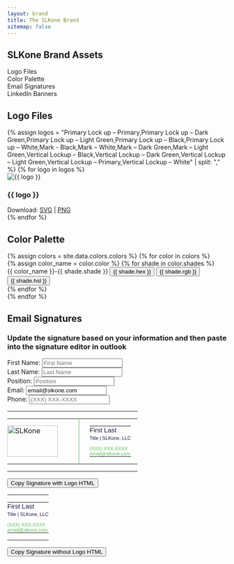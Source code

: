 ```yaml
---
layout: brand
title: The SLKone Brand
sitemap: false
---
```

<section id="toc" class="container mx-auto max-w-7xl py-20">
    <h2 class="text-4xl mb-12 font-display">SLKone Brand Assets</h2>
    <ul class="prose dark:prose-invert">
        <li><a href="#logo-downloads">Logo Files</a></li>
        <li><a href="#color-palette">Color Palette</a></li>
        <li><a href="#email-signatures">Email Signatures</a></li>
        <li><a href="#linkedin">LinkedIn Banners</a></li>
    </ul>
</section>
<script src="https://cdnjs.cloudflare.com/ajax/libs/html2canvas/1.4.1/html2canvas.min.js"></script>
<script>
document.addEventListener('click', function(event) {
    if (event.target.classList.contains('download-png')) {
        const targetId = event.target.getAttribute('data-target');
        const div = document.getElementById(targetId);
        
        if (div) {
            html2canvas(div).then(canvas => {
                const link = document.createElement('a');
                link.download = `${targetId}-image.png`;
                link.href = canvas.toDataURL('image/png');
                link.click();
            });
        }
    }
});
</script>
<script>
    function copyToClipboard(targetId) {
        const element = document.getElementById(targetId);
        if (element) {
            const range = document.createRange();
            range.selectNodeContents(element);
            const selection = window.getSelection();
            selection.removeAllRanges();
            selection.addRange(range);
            document.execCommand('copy');
            alert(`Copied: ${element.innerHTML}`);
        } else {
            alert('Element not found');
        }
    }
</script>
<section id="logo-downloads" class="py-20 container mx-auto max-w-7xl">
    <h2 class="text-4xl mb-12 font-display">Logo Files</h2>
    <div class="grid grid-cols-2 gap-8">
        {% assign logos = "Primary Lock up – Primary,Primary Lock up – Dark Green,Primary Lock up – Light Green,Primary Lock up – Black,Primary Lock up – White,Mark - Black,Mark – White,Mark – Dark Green,Mark – Light Green,Vertical Lockup – Black,Vertical Lockup – Dark Green,Vertical Lockup – Light Green,Vertical Lockup – Primary,Vertical Lockup – White" | split: "," %}
        {% for logo in logos %}
        <div class="mb-8 bg-slate-100 dark:bg-currant-300 p-8 rounded-xl text-center">
            <img src="{{ '/assets/images/logo/svg/' | append: logo | append: '.svg' }}" alt="{{ logo }}" class="h-32 w-auto mx-auto">
            <h3 class="py-4 text-xl">{{ logo }}</h3>
            <div>
            Download: <a class="text-emerald dark:text-forest" href="{{ '/assets/images/logo/svg/' | append: logo | append: '.svg' }}">SVG</a> | <a class="text-emerald dark:text-forest" href="{{ '/assets/images/logo/png/' | append: logo | append: '.png' }}">PNG</a>
            </div>
        </div>
        {% endfor %}
    </div>
</section>
<section id="color-palette" class="py-20 container mx-auto max-w-7xl">
    <h2 class="text-4xl mb-12 font-display">Color Palette</h2>
    <div class="grid grid-cols-1 gap-8">
        {% assign colors = site.data.colors.colors %}
        {% for color in colors %}
            <div class="flex items-center p-4 ">
                {% assign color_name = color.color %}
                {% for shade in color.shades %}
                    <div class="mr-4">
                        <div class="bg-{{ color_name | downcase }}-{{ shade.shade }} w-20 h-20 rounded-xl block cursor-pointer" onclick="copyToClipboard('{{ color_name }}-{{ shade.shade }}-hex')"></div>
                        <span class="ml-2 text-sm block">{{ color_name }}-{{ shade.shade }}</span>
                        <button id="{{ color_name }}-{{ shade.shade }}-hex" class="ml-2 text-sm" onclick="copyToClipboard('{{ color_name }}-{{ shade.shade }}-hex')">{{ shade.hex }}</button> 
                        <button id="{{ color_name }}-{{ shade.shade }}-rgb" class="ml-2 text-sm" onclick="copyToClipboard('{{ color_name }}-{{ shade.shade }}-rgb')">{{ shade.rgb }}</button> 
                        <button id="{{ color_name }}-{{ shade.shade }}-hsl" class="ml-2 text-sm" onclick="copyToClipboard('{{ color_name }}-{{ shade.shade }}-hsl')">{{ shade.hsl }}</button>
                    </div>
                {% endfor %}
            </div>
        {% endfor %}
    </div>
</section>

<section id="email-signatures" class="py-20 container mx-auto max-w-7xl">
    <h2 class="text-4xl mb-12 font-display">Email Signatures</h2>
    <div class="flex flex-col mb-8">
        <h3 class="text-xl mb-4">Update the signature based on your information and then paste into the signature editor in outlook </h3>
        <div class="grid grid-cols-2 gap-8">
            <div class="mb-4">
                <label for="first-name" class="block">First Name:</label>
                <input type="text" id="first-name" class="border p-2 w-full text-currant" placeholder="First Name" oninput="updateSignature()">
            </div>
            <div class="mb-4">
                <label for="last-name" class="block">Last Name:</label>
                <input type="text" id="last-name" class="border p-2 w-full text-currant" placeholder="Last Name" oninput="updateSignature()">
            </div>
            <div class="mb-4">
                <label for="position" class="block">Position:</label>
                <input type="text" id="position" class="border p-2 w-full text-currant" placeholder="Position" oninput="updateSignature()">
            </div>
            <div class="mb-4">
                <label for="email" class="block">Email:</label>
                <input type="email" id="email" class="border p-2 w-full text-currant" value="email@slkone.com" oninput="updateSignature()" required>
            </div>
            <div class="mb-4">
                <label for="phone" class="block">Phone:</label>
                <input type="text" id="phone" class="border p-2 w-full text-currant" placeholder="(XXX) XXX-XXXX" oninput="this.value = this.value.replace(/[^0-9]/g, '').replace(/(\d{3})(\d)/, '($1) $2').replace(/(\d{3})(\d{4})$/, '$1-$2'); updateSignature();">
            </div>
        </div>
    </div>
    <div class="grid grid-cols-2 gap-8">
        <div class="mb-4">
            <div id="with-logo" class="bg-white p-8 rounded-xl">
                <table id="email" width="340" cellspacing="0" cellpadding="0" border="0">
                    <tr style="border:0;padding:0;">
                        <td style="border:0;padding:0;">
                            <table cellspacing="0" cellpadding="0" border="0">
                                <tr style="border:0;padding:0;">
                                    <td valign="top" width="140" height="72" style="padding:0 24px 0 0; vertical-align: middle; border:0;">
                                        <a href="http://slk.one" target="_blank"><img alt="SLKone" width="116" height="72px" style="margin-right: 24px;width:116px; height: 72px; vertical-align: middle;" src="https://slkone.com/assets/images/logo/email.png" /></a>
                                    </td>
                                    <td style="padding:0 15px 0 24px;vertical-align: top; border:0; border-left: 1px solid #5DBC5B;" valign="top">
                                        <table cellspacing="0" cellpadding="0" border="0" style="line-height: 1.1;">
                                            <tr style="border:0;padding:0;">
                                                <td style="border:0;padding:0;">
                                                    <div id="with-logo-name" style="font: 15px arial, helvetica, sans-serif;color:#161A41;">First Last</div>
                                                </td>
                                            </tr>
                                            <tr style="border:0;padding:0;">
                                                <td style="padding: 4px 0 12px;border:0;">
                                                    <div id="with-logo-position" style="font: 11px arial, helvetica, sans-serif;color:#161A41;">Title | SLKone, LLC</div>
                                                </td>
                                            </tr>
                                            <tr style="padding: 0;border:0;">
                                                <td style="border:0;padding:0;">
                                                    <div id="with-logo-phone" style="color: #5DBC5B;border:0;padding:0;font: 11px arial, helvetica, sans-serif;text-decoration: none;">(XXX) XXX-XXXX</div>
                                                </td>
                                            </tr>
                                            <tr style="padding: 0;border:0;">
                                                <td style="border:0;padding:0;">
                                                    <div id="with-logo-email" style="color: #5DBC5B;border:0;padding:0;font: 11px arial, helvetica, sans-serif;text-decoration: none;">email@slkone.com</div>
                                                </td>
                                            </tr>
                                        </table>
                                    </td>
                                </tr>
                            </table>
                        </td>
                    </tr>
                </table>
            </div>
            <button class="bg-emerald text-white p-2 rounded mt-4" onclick="copyToClipboard('with-logo')">Copy Signature with Logo HTML</button>
        </div>
        <div class="mb-4">
            <div id="without-logo" class="bg-white p-8 rounded-xl">
                <table id="email" width="340" cellspacing="0" cellpadding="0" border="0">
                    <tr style="border:0;padding:0;">
                        <td style="border:0;padding:0;">
                            <table cellspacing="0" cellpadding="0" border="0" style="line-height: 1.1;">
                                <tr style="border:0;padding:0;">
                                    <td style="border:0;padding:0;">
                                        <div id="without-logo-name" style="font: 15px arial, helvetica, sans-serif;color:#161A41;">First Last</div>
                                    </td>
                                </tr>
                                <tr style="border:0;padding:0;">
                                    <td style="padding: 4px 0 12px;border:0;">
                                        <div id="without-logo-position" style="font: 11px arial, helvetica, sans-serif;color:#161A41;">Title | SLKone, LLC</div>
                                    </td>
                                </tr>
                                <tr style="padding: 0;border:0;">
                                    <td style="border:0;padding:0;">
                                        <div id="without-logo-phone" style="color: #5DBC5B;border:0;padding:0;font: 11px arial, helvetica, sans-serif;text-decoration: none;">(XXX) XXX-XXXX</div>
                                    </td>
                                </tr>
                                <tr style="padding: 0;border:0;">
                                    <td style="border:0;padding:0;">
                                        <div id="without-logo-email" style="color: #5DBC5B;border:0;padding:0;font: 11px arial, helvetica, sans-serif;text-decoration: none;">email@slkone.com</div>
                                    </td>
                                </tr>
                            </table>
                        </td>
                    </tr>
                </table>
            </div>
            <button class="bg-emerald text-white p-2 rounded mt-4" onclick="copyToClipboard('without-logo')">Copy Signature without Logo HTML</button>
        </div>
    </div>
    <script>
        function updateSignature() {
            const firstName = document.getElementById('first-name').value;
            const lastName = document.getElementById('last-name').value;
            const position = document.getElementById('position').value;
            const email = document.getElementById('email').value;
            const phone = document.getElementById('phone').value;

            document.getElementById('with-logo-name').innerText = `${firstName} ${lastName}`;
            document.getElementById('with-logo-position').innerText = `${position} | SLKone, LLC`;
            document.getElementById('with-logo-phone').innerText = phone || '(XXX) XXX-XXXX';
            document.getElementById('with-logo-email').innerText = email || 'email@slkone.com';

            document.getElementById('without-logo-name').innerText = `${firstName} ${lastName}`;
            document.getElementById('without-logo-position').innerText = `${position} | SLKone, LLC`;
            document.getElementById('without-logo-phone').innerText = phone || '(XXX) XXX-XXXX';
            document.getElementById('without-logo-email').innerText = email || 'email@slkone.com';
        }
    </script>
</section>
<section id="linkedin" class="flex flex-col justify-center items-center py-20">
    <div class="container mx-auto max-w-7xl">
        <h2 class="text-4xl mb-12 font-display">LinkedIn Banners</h2>
        <div class="mb-8 w-full">
            <form id="banner-text-form" class="flex flex-col items-center w-1/2">
                <label for="banner-text" class="mb-2 text-lg">Update Banner Text:</label>
                <input 
                    type="text" 
                    id="banner-text" 
                    name="banner-text" 
                    class="w-full p-2 border border-gray-300 rounded" 
                    placeholder="Enter new banner text"
                >
            </form>
        </div>
    </div>
    <div class="mb-8" style="width: 1584px; height: 396px;">
        <div id="white-linkedin-bg" class="bg-white overflow-hidden relative z-[-1] flex flex-row items-center justify-end p-16 text-right w-[1584px] h-[396px]" style="width: 1584px; height: 396px;">
            <canvas
                class="windmap-canvas absolute w-screen h-full left-0 z-0"
                data-num-streamlines="100"
                data-num-animated="0"
                data-num-colors="3"
                data-opacity="0.3"
                data-scale="0.00015"
            ></canvas>
            <h2 class="linkedin-banner-text text-5xl font-display text-currant mr-16 z-10 ml-[400px] text-right" style="text-align:right">Bridge strategy to measurable success</h2>
            <img src="{{ '/assets/images/logo_light.svg' }}" alt="{{ site.title }}" class="h-32 w-auto z-10 ">
        </div>
    </div>
    <button class="download-png bg-emerald dark:bg-forest text-white dark:text-currant text-2xl transition-all p-4 rounded-full px-8 duration-300 hover:bg-emerald-500 dark:hover:bg-forest-500 mb-8" data-target="white-linkedin-bg">
        Download as PNG
    </button>
    <div class="mb-8" style="width: 1584px; height: 396px;">
        <div id="currant-linkedin-bg" class="bg-currant overflow-hidden relative z-[-1] flex flex-row items-center justify-end p-16 text-right w-[1584px] h-[396px]" style="width: 1584px; height: 396px;">
            <canvas
                class="windmap-canvas absolute w-screen h-full left-0 z-0"
                data-num-streamlines="100"
                data-num-animated="0"
                data-num-colors="3"
                data-opacity="0.75"
                data-scale="0.00015"
            ></canvas>
            <h2 class="linkedin-banner-text text-5xl font-display text-white mr-16 z-10 ml-[400px] text-right" style="text-align:right">Bridge strategy to measurable success</h2>
            <img src="{{ '/assets/images/logo_dark.svg' }}" alt="{{ site.title }}" class="h-32 w-auto z-10 ">
        </div>
    </div>
    <button class="download-png bg-emerald dark:bg-forest text-white dark:text-currant text-2xl transition-all p-4 rounded-full px-8 duration-300 hover:bg-emerald-500 dark:hover:bg-forest-500 mb-8" data-target="currant-linkedin-bg">
        Download as PNG
    </button>
    <script>
        document.getElementById('banner-text').addEventListener('input', function(event) {
            const newText = event.target.value;
            const bannerTexts = document.querySelectorAll('.linkedin-banner-text');
            bannerTexts.forEach(function(h2) {
                h2.textContent = newText;
            });
        });
    </script>
</section>
